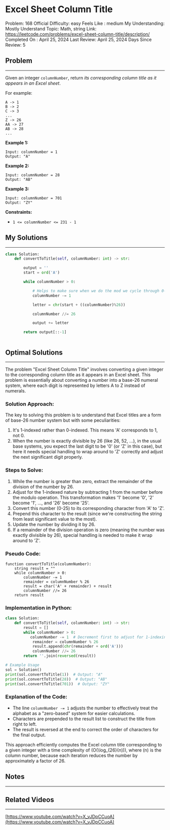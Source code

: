 # Excel Sheet Column Title

Problem: 168
Official Difficulty: easy
Feels Like : medium
My Understanding: Mostly Understand
Topic: Math, string
Link: https://leetcode.com/problems/excel-sheet-column-title/description/
Completed On : April 25, 2024
Last Review: April 25, 2024
Days Since Review: 5

## Problem

---

Given an integer `columnNumber`, return *its corresponding column title as it appears in an Excel sheet*.

For example:

```
A -> 1
B -> 2
C -> 3
...
Z -> 26
AA -> 27
AB -> 28
...
```

**Example 1:**

```
Input: columnNumber = 1
Output: "A"
```

**Example 2:**

```
Input: columnNumber = 28
Output: "AB"
```

**Example 3:**

```
Input: columnNumber = 701
Output: "ZY"
```

**Constraints:**

- `1 <= columnNumber <= 231 - 1`

## My Solutions

---

```python
class Solution:
    def convertToTitle(self, columnNumber: int) -> str:

        output = ''
        start = ord('A')

        while columnNumber > 0:

            # Helps to make sure when we do the mod we cycle through 0-25, thus fit in the ascii 65-90
            columnNumber -= 1

            letter = chr(start + ((columnNumber)%26))

            columnNumber //= 26

            output += letter

        return output[::-1]

```

```python

```

## Optimal Solutions

---

The problem "Excel Sheet Column Title" involves converting a given integer to the corresponding column title as it appears in an Excel sheet. This problem is essentially about converting a number into a base-26 numeral system, where each digit is represented by letters A to Z instead of numerals.

### Solution Approach:

The key to solving this problem is to understand that Excel titles are a form of base-26 number system but with some peculiarities:

1. It's 1-indexed rather than 0-indexed. This means 'A' corresponds to 1, not 0.
2. When the number is exactly divisible by 26 (like 26, 52, ...), in the usual base systems, you expect the last digit to be '0' (or 'Z' in this case), but here it needs special handling to wrap around to 'Z' correctly and adjust the next significant digit properly.

### Steps to Solve:

1. While the number is greater than zero, extract the remainder of the division of the number by 26.
2. Adjust for the 1-indexed nature by subtracting 1 from the number before the modulo operation. This transformation makes '1' become '0', '2' become '1', ..., and '26' become '25'.
3. Convert this number (0-25) to its corresponding character from 'A' to 'Z'.
4. Prepend this character to the result (since we're constructing the string from least significant value to the most).
5. Update the number by dividing it by 26.
6. If a remainder of the division operation is zero (meaning the number was exactly divisible by 26), special handling is needed to make it wrap around to 'Z'.

### Pseudo Code:

```
function convertToTitle(columnNumber):
    string result = ""
    while columnNumber > 0:
        columnNumber -= 1
        remainder = columnNumber % 26
        result = char('A' + remainder) + result
        columnNumber //= 26
    return result

```

### Implementation in Python:

```python
class Solution:
    def convertToTitle(self, columnNumber: int) -> str:
        result = []
        while columnNumber > 0:
           columnNumber -= 1  # Decrement first to adjust for 1-indexing
            remainder = columnNumber % 26
            result.append(chr(remainder + ord('A')))
            columnNumber //= 26
        return ''.join(reversed(result))

# Example Usage
sol = Solution()
print(sol.convertToTitle(1))  # Output: "A"
print(sol.convertToTitle(28))  # Output: "AB"
print(sol.convertToTitle(701))  # Output: "ZY"

```

### Explanation of the Code:

- The line `columnNumber -= 1` adjusts the number to effectively treat the alphabet as a "zero-based" system for easier calculations.
- Characters are prepended to the result list to construct the title from right to left.
- The result is reversed at the end to correct the order of characters for the final output.

This approach efficiently computes the Excel column title corresponding to a given integer with a time complexity of \(O(\log_{26}(n))\), where \(n\) is the column number, because each iteration reduces the number by approximately a factor of 26.

## Notes

---

 

## Related Videos

---

[https://www.youtube.com/watch?v=X_vJDpCCuoA](https://www.youtube.com/watch?v=X_vJDpCCuoA)